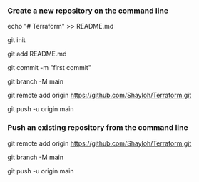 ### Create a new repository on the command line
echo "# Terraform" >> README.md

git init

git add README.md

git commit -m "first commit"

git branch -M main

git remote add origin https://github.com/Shayloh/Terraform.git

git push -u origin main

### Push an existing repository from the command line

git remote add origin https://github.com/Shayloh/Terraform.git

git branch -M main

git push -u origin main
